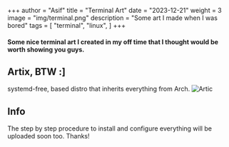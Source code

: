 +++
author = "Asif"
title = "Terminal Art"
date = "2023-12-21"
weight = 3
image = "img/terminal.png"
description = "Some art I made when I was bored"
tags = [
    "terminal",
    "linux",
]
+++


#### Some nice terminal art I created in my off time that I thought would be worth showing you guys.


## Artix, BTW :]
systemd-free, based distro that inherits everything from Arch.
![Artic](img/artix.png)

## Info
The step by step procedure to install and configure everything will be uploaded soon too. Thanks!



